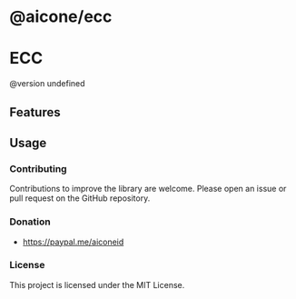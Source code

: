 # @aicone/ecc

# ECC
@version undefined


## Features


## Usage



### Contributing

Contributions to improve the library are welcome. Please open an issue or pull request on the GitHub repository.

### Donation
- https://paypal.me/aiconeid 

### License

This project is licensed under the MIT License.
